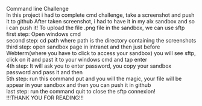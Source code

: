 Command line Challenge                                                                                                                         
In this project i had to complete cmd challenge,
take a screenshot and push it to github
After taken screenshot, i had to have it in my alx sandbox
and so i can push it!
To upload the file .png file in the sandbox, we can use sftp                                                                                
first step: Open windows cmd                                                                                                                          
second step: cd path where path is the directory containing the screenshots                                                                    
third step: open sandbox page in intranet and then just before Webterm(where you have to click to access your sandbox) you will see sftp, click on it and past it to your windows cmd and tap enter                                                                                   
4th step: It will ask you to enter password, you copy your sandbox password and pass it and then                                                    
5th step: run this command put <nameofyourscreenshot> and you will the magic, your file will be appear in your sandbox and then you can push it in github                                                                                                                                 
last step: run the command quit to close the sftp connexion!                                                                                     
!!!THANK YOU FOR READING!!!
